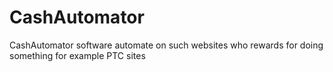 # CashAutomator
CashAutomator software automate on such websites who rewards for doing something for example PTC sites

